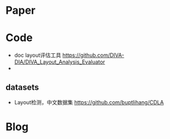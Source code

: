 # Paper


# Code            
- doc layout评估工具 https://github.com/DIVA-DIA/DIVA_Layout_Analysis_Evaluator
- 

## datasets
- Layout检测，中文数据集 https://github.com/buptlihang/CDLA 

# Blog


